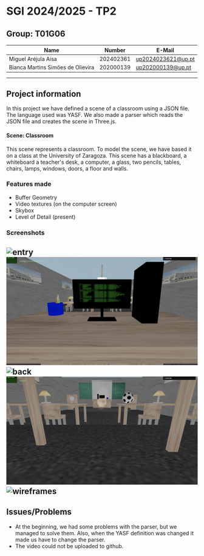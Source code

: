 # SGI 2024/2025 - TP2

## Group: T01G06

| Name             | Number    | E-Mail             |
| ---------------- | --------- | ------------------ |
| Miguel Aréjula Aísa        | 202402361 | up2024023621@up.pt               |
| Bianca Martins Simões de Olievira| 202000139 | up202000139@up.pt               |

----
## Project information

In this project we have defined a scene of a classroom using a JSON file. The language used was YASF. We also made a parser which reads the JSON file and creates the scene in Three.js.
#### Scene: Classroom
This scene represents a classroom. To model the scene, we have based it on a class at the University of Zaragoza. This scene has a blackboard, a whiteboard a teacher's desk, a computer, a glass, two pencils, tables, chairs, lamps, windows,  doors, a floor and walls.
### Features made
- Buffer Geometry
- Video textures (on the computer screen)
- Skybox
- Level of Detail (present)
### Screenshots
![entry](./screenshots/entry.png)
![computer](./screenshots/computer.png)
![back](./screenshots/back.png)
![lods](./screenshots/lods.png)
![wireframes](./screenshots/wireframes.png)
----
## Issues/Problems

- At the beginning, we had some problems with the parser, but we managed to solve them. Also, when the YASF definition was changed it made us have to change the parser.
- The video could not be uploaded to github.
